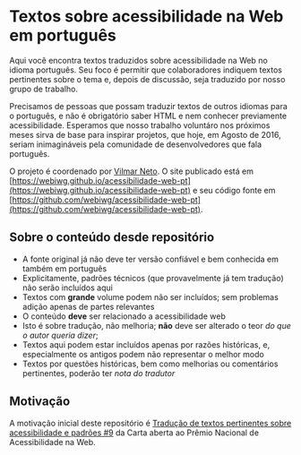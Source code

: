 # Textos sobre acessibilidade na Web em português
Aqui você encontra textos traduzidos sobre acessibilidade na Web no idioma
português. Seu foco é permitir que colaboradores indiquem textos pertinentes
sobre o tema e, depois de discussão, seja traduzido por nosso grupo de
trabalho.

Precisamos de pessoas que possam traduzir textos de outros idiomas para o
português, e não é obrigatório saber HTML e nem conhecer previamente
acessibilidade. Esperamos que nosso trabalho voluntáro nos próximos meses
sirva de base para inspirar projetos, que hoje, em Agosto de 2016, seriam
inimagináveis pela comunidade de desenvolvedores que fala português.

O projeto é coordenado por [Vilmar Neto](https://github.com/Dkmister).
O site publicado está em [https://webiwg.github.io/acessibilidade-web-pt](https://webiwg.github.io/acessibilidade-web-pt)
e seu código fonte em [https://github.com/webiwg/acessibilidade-web-pt](https://github.com/webiwg/acessibilidade-web-pt).

## Sobre o conteúdo desde repositório
- A fonte original já não deve ter versão confiável e bem conhecida em também em português
- Explicitamente, padrões técnicos (que provavelmente já tem tradução) não serão incluídos aqui
- Textos com **grande** volume podem não ser incluídos; sem problemas adição apenas de partes relevantes
- O conteúdo **deve** ser relacionado a acessibilidade web
- Isto é sobre tradução, não melhoria; **não** deve ser alterado o teor _do que o autor queria dizer_;
- Textos aqui podem estar incluídos apenas por razões históricas, e, especialmente os antigos podem não representar o melhor modo
- Textos por questões históricas, bem como melhorias ou comentários pertinentes, poderão ter _nota do tradutor_


## Motivação

A motivação inicial deste repositório é [Tradução de textos pertinentes sobre acessibilidade e padrões #9](https://github.com/fititnt/carta-aberta-premio-nacional-acessibilidade-na-web/issues/9) da Carta aberta ao Prêmio Nacional de Acessibilidade na Web.
